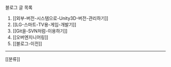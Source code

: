 블로그 글 목록

1. [[외부-버전-시스템으로-Unity3D-버전-관리하기]]
1. [[LG-스마트-TV용-게임-개발기]]
1. [[Git을-SVN처럼-이용하기]]
1. [[오버엔지니어링]]
1. [[블로그-이전]]

* * *

[[분류]]